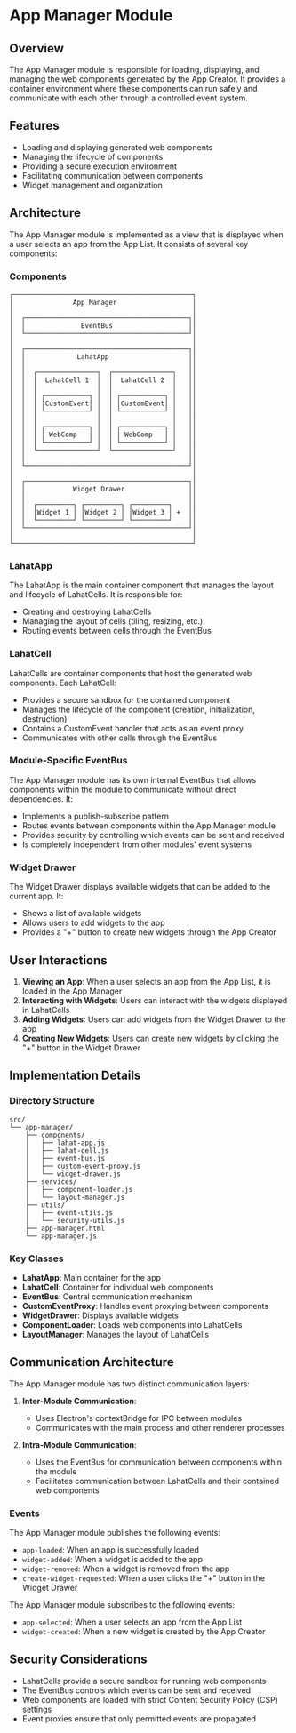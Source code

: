 # App Manager Module

## Overview

The App Manager module is responsible for loading, displaying, and managing the web components generated by the App Creator. It provides a container environment where these components can run safely and communicate with each other through a controlled event system.

## Features

- Loading and displaying generated web components
- Managing the lifecycle of components
- Providing a secure execution environment
- Facilitating communication between components
- Widget management and organization

## Architecture

The App Manager module is implemented as a view that is displayed when a user selects an app from the App List. It consists of several key components:

### Components

```
┌─────────────────────────────────────────────┐
│               App Manager                   │
│                                             │
│  ┌─────────────────────────────────────────┐│
│  │              EventBus                   ││
│  └─────────────────────────────────────────┘│
│                                             │
│  ┌─────────────────────────────────────────┐│
│  │             LahatApp                    ││
│  │                                         ││
│  │  ┌───────────────┐  ┌───────────────┐   ││
│  │  │  LahatCell 1  │  │  LahatCell 2  │   ││
│  │  │               │  │               │   ││
│  │  │ ┌───────────┐ │  │ ┌───────────┐ │   ││
│  │  │ │CustomEvent│ │  │ │CustomEvent│ │   ││
│  │  │ └───────────┘ │  │ └───────────┘ │   ││
│  │  │               │  │               │   ││
│  │  │ ┌───────────┐ │  │ ┌───────────┐ │   ││
│  │  │ │ WebComp   │ │  │ │ WebComp   │ │   ││
│  │  │ └───────────┘ │  │ └───────────┘ │   ││
│  │  └───────────────┘  └───────────────┘   ││
│  │                                         ││
│  └─────────────────────────────────────────┘│
│                                             │
│  ┌─────────────────────────────────────────┐│
│  │            Widget Drawer                ││
│  │                                         ││
│  │  ┌─────────┐ ┌─────────┐ ┌─────────┐    ││
│  │  │Widget 1 │ │Widget 2 │ │Widget 3 │ +  ││
│  │  └─────────┘ └─────────┘ └─────────┘    ││
│  └─────────────────────────────────────────┘│
│                                             │
└─────────────────────────────────────────────┘
```

### LahatApp

The LahatApp is the main container component that manages the layout and lifecycle of LahatCells. It is responsible for:

- Creating and destroying LahatCells
- Managing the layout of cells (tiling, resizing, etc.)
- Routing events between cells through the EventBus

### LahatCell

LahatCells are container components that host the generated web components. Each LahatCell:

- Provides a secure sandbox for the contained component
- Manages the lifecycle of the component (creation, initialization, destruction)
- Contains a CustomEvent handler that acts as an event proxy
- Communicates with other cells through the EventBus

### Module-Specific EventBus

The App Manager module has its own internal EventBus that allows components within the module to communicate without direct dependencies. It:

- Implements a publish-subscribe pattern
- Routes events between components within the App Manager module
- Provides security by controlling which events can be sent and received
- Is completely independent from other modules' event systems

### Widget Drawer

The Widget Drawer displays available widgets that can be added to the current app. It:

- Shows a list of available widgets
- Allows users to add widgets to the app
- Provides a "+" button to create new widgets through the App Creator

## User Interactions

1. **Viewing an App**: When a user selects an app from the App List, it is loaded in the App Manager
2. **Interacting with Widgets**: Users can interact with the widgets displayed in LahatCells
3. **Adding Widgets**: Users can add widgets from the Widget Drawer to the app
4. **Creating New Widgets**: Users can create new widgets by clicking the "+" button in the Widget Drawer

## Implementation Details

### Directory Structure

```
src/
└── app-manager/
    ├── components/
    │   ├── lahat-app.js
    │   ├── lahat-cell.js
    │   ├── event-bus.js
    │   ├── custom-event-proxy.js
    │   └── widget-drawer.js
    ├── services/
    │   ├── component-loader.js
    │   └── layout-manager.js
    ├── utils/
    │   ├── event-utils.js
    │   └── security-utils.js
    ├── app-manager.html
    └── app-manager.js
```

### Key Classes

- **LahatApp**: Main container for the app
- **LahatCell**: Container for individual web components
- **EventBus**: Central communication mechanism
- **CustomEventProxy**: Handles event proxying between components
- **WidgetDrawer**: Displays available widgets
- **ComponentLoader**: Loads web components into LahatCells
- **LayoutManager**: Manages the layout of LahatCells

## Communication Architecture

The App Manager module has two distinct communication layers:

1. **Inter-Module Communication**:
   - Uses Electron's contextBridge for IPC between modules
   - Communicates with the main process and other renderer processes

2. **Intra-Module Communication**:
   - Uses the EventBus for communication between components within the module
   - Facilitates communication between LahatCells and their contained web components

### Events

The App Manager module publishes the following events:
- `app-loaded`: When an app is successfully loaded
- `widget-added`: When a widget is added to the app
- `widget-removed`: When a widget is removed from the app
- `create-widget-requested`: When a user clicks the "+" button in the Widget Drawer

The App Manager module subscribes to the following events:
- `app-selected`: When a user selects an app from the App List
- `widget-created`: When a new widget is created by the App Creator

## Security Considerations

- LahatCells provide a secure sandbox for running web components
- The EventBus controls which events can be sent and received
- Web components are loaded with strict Content Security Policy (CSP) settings
- Event proxies ensure that only permitted events are propagated
